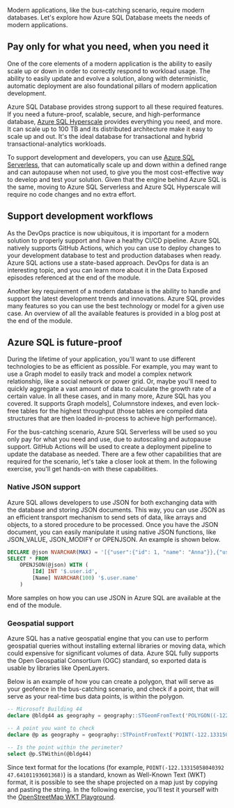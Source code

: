 Modern applications, like the bus-catching scenario, require modern databases. Let's explore how Azure SQL Database meets the needs of modern applications.

## Pay only for what you need, when you need it

One of the core elements of a modern application is the ability to easily scale up or down in order to correctly respond to workload usage. The ability to easily update and evolve a solution, along with deterministic, automatic deployment are also foundational pillars of modern application development.

Azure SQL Database provides strong support to all these required features. If you need a future-proof, scalable, secure, and high-performance database, [Azure SQL Hyperscale](https://docs.microsoft.com/azure/azure-sql/database/service-tier-hyperscale) provides everything you need, and more. It can scale up to 100 TB and its distributed architecture make it easy to scale up and out. It's the ideal database for transactional and hybrid transactional-analytics workloads.

To support development and developers, you can use [Azure SQL Serverless](https://azure.microsoft.com/solutions/serverless/), that can automatically scale up and down within a defined range and can autopause when not used, to give you the most cost-effective way to develop and test your solution. Given that the engine behind Azure SQL is the same, moving to Azure SQL Serverless and Azure SQL Hyperscale will require no code changes and no extra effort.

## Support development workflows

As the DevOps practice is now ubiquitous, it is important for a modern solution to properly support and have a healthy CI/CD pipeline. Azure SQL natively supports GitHub Actions, which you can use to deploy changes to your development database to test and production databases when ready. Azure SQL actions use a state-based approach. DevOps for data is an interesting topic, and you can learn more about it in the Data Exposed episodes referenced at the end of the module.

Another key requirement of a modern database is the ability to handle and support the latest development trends and innovations. Azure SQL provides many features so you can use the best technology or model for a given use case. An overview of all the available features is provided in a blog post at the end of the module.

## Azure SQL is future-proof

During the lifetime of your application, you'll want to use different technologies to be as efficient as possible. For example, you may want to use a Graph model to easily track and model a complex network relationship, like a social network or power grid. Or, maybe you'll need to quickly aggregate a vast amount of data to calculate the growth rate of a certain value. In all these cases, and in many more, Azure SQL has you covered. It supports Graph models], Columnstore indexes, and even lock-free tables for the highest throughput (those tables are compiled data structures that are then loaded in-process to achieve high performance).

For the bus-catching scenario, Azure SQL Serverless will be used so you only pay for what you need and use, due to autoscaling and autopause support. GitHub Actions will be used to create a deployment pipeline to update the database as needed. There are a few other capabilities that are required for the scenario, let's take a closer look at them. In the following exercise, you'll get hands-on with these capabilities.

### Native JSON support

Azure SQL allows developers to use JSON for both exchanging data with the database and storing JSON documents. This way, you can use JSON as an efficient transport mechanism to send sets of data, like arrays and objects, to a stored procedure to be processed. Once you have the JSON document, you can easily manipulate it using native JSON functions, like JSON_VALUE, JSON_MODIFY or OPENJSON. An example is shown below.

```sql
DECLARE @json NVARCHAR(MAX) = '[{"user":{"id": 1, "name": "Anna"}},{"user":{"id": 2, "name": "Davide"}}]'
SELECT * FROM
    OPENJSON(@json) WITH (
        [Id] INT '$.user.id', 
        [Name] NVARCHAR(100) '$.user.name'
    )
```

More samples on how you can use JSON in Azure SQL are available at the end of the module.

### Geospatial support

Azure SQL has a native geospatial engine that you can use to perform geospatial queries without installing external libraries or moving data, which could expensive for significant volumes of data. Azure SQL fully supports the Open Geospatial Consortium (OGC) standard, so exported data is usable by libraries like OpenLayers.

Below is an example of how you can create a polygon, that will serve as your geofence in the bus-catching scenario, and check if a point, that will serve as your real-time bus data points, is within the polygon.

```sql
-- Microsoft Building 44
declare @bldg44 as geography = geography::STGeomFromText('POLYGON((-122.13403149305233 47.64136608877112,-122.13398769073248 47.64058891712273,-122.13319924946629 47.64011342667547,-122.13285369830483 47.640106868176076,-122.13254221532335 47.640834858789844,-122.13257628383073 47.6410086568205,-122.13334039023833 47.64144150986729,-122.13403149305233 47.64136608877112))', 4326)

-- A point you want to check
declare @p as geography = geography::STPointFromText('POINT(-122.13315058040392 47.64101193601368)', 4326)

-- Is the point within the perimeter?
select @p.STWithin(@bldg44)
```

Since text format for the locations (for example, `POINT(-122.13315058040392 47.64101193601368)`) is a standard, known as Well-Known Text (WKT) format, it is possible to see the shape projected on a map just by copying and pasting the string. In the following exercise, you'll test it yourself with the [OpenStreetMap WKT Playground](https://clydedacruz.github.io/openstreetmap-wkt-playground/).
